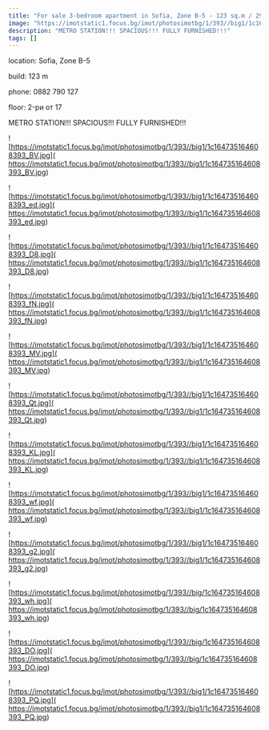 ```yaml
---
title: "For sale 3-bedroom apartment in Sofia, Zone B-5 - 123 sq.m / 299,900 EUR :: imot.bg Ad"
image: "https://imotstatic1.focus.bg/imot/photosimotbg/1/393//big1/1c164735164608393_Mn.jpg"
description: "METRO STATION!!! SPACIOUS!!! FULLY FURNISHED!!!"
tags: []
---
```


location: Sofia, Zone B-5

build: 123 m

phone: 0882 790 127

floor: 2-ри от 17

METRO STATION!!! SPACIOUS!!! FULLY FURNISHED!!!


![https://imotstatic1.focus.bg/imot/photosimotbg/1/393//big1/1c164735164608393_BV.jpg]( https://imotstatic1.focus.bg/imot/photosimotbg/1/393//big1/1c164735164608393_BV.jpg)


![https://imotstatic1.focus.bg/imot/photosimotbg/1/393//big1/1c164735164608393_ed.jpg]( https://imotstatic1.focus.bg/imot/photosimotbg/1/393//big1/1c164735164608393_ed.jpg)


![https://imotstatic1.focus.bg/imot/photosimotbg/1/393//big1/1c164735164608393_D8.jpg]( https://imotstatic1.focus.bg/imot/photosimotbg/1/393//big1/1c164735164608393_D8.jpg)


![https://imotstatic1.focus.bg/imot/photosimotbg/1/393//big1/1c164735164608393_fN.jpg]( https://imotstatic1.focus.bg/imot/photosimotbg/1/393//big1/1c164735164608393_fN.jpg)


![https://imotstatic1.focus.bg/imot/photosimotbg/1/393//big1/1c164735164608393_MV.jpg]( https://imotstatic1.focus.bg/imot/photosimotbg/1/393//big1/1c164735164608393_MV.jpg)


![https://imotstatic1.focus.bg/imot/photosimotbg/1/393//big1/1c164735164608393_Qt.jpg]( https://imotstatic1.focus.bg/imot/photosimotbg/1/393//big1/1c164735164608393_Qt.jpg)


![https://imotstatic1.focus.bg/imot/photosimotbg/1/393//big1/1c164735164608393_KL.jpg]( https://imotstatic1.focus.bg/imot/photosimotbg/1/393//big1/1c164735164608393_KL.jpg)


![https://imotstatic1.focus.bg/imot/photosimotbg/1/393//big1/1c164735164608393_wf.jpg]( https://imotstatic1.focus.bg/imot/photosimotbg/1/393//big1/1c164735164608393_wf.jpg)


![https://imotstatic1.focus.bg/imot/photosimotbg/1/393//big1/1c164735164608393_g2.jpg]( https://imotstatic1.focus.bg/imot/photosimotbg/1/393//big1/1c164735164608393_g2.jpg)


![https://imotstatic1.focus.bg/imot/photosimotbg/1/393//big/1c164735164608393_wh.jpg]( https://imotstatic1.focus.bg/imot/photosimotbg/1/393//big/1c164735164608393_wh.jpg)


![https://imotstatic1.focus.bg/imot/photosimotbg/1/393//big/1c164735164608393_DO.jpg]( https://imotstatic1.focus.bg/imot/photosimotbg/1/393//big/1c164735164608393_DO.jpg)


![https://imotstatic1.focus.bg/imot/photosimotbg/1/393//big1/1c164735164608393_PQ.jpg]( https://imotstatic1.focus.bg/imot/photosimotbg/1/393//big1/1c164735164608393_PQ.jpg)


